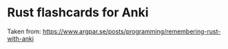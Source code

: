 # Rust flashcards for Anki

Taken from: https://www.argpar.se/posts/programming/remembering-rust-with-anki
